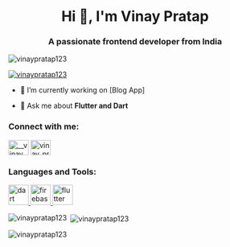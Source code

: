 <h1 align="center">Hi 👋, I'm Vinay Pratap</h1>
<h3 align="center">A passionate frontend developer from India</h3>

<p align="left"> <img src="https://komarev.com/ghpvc/?username=vinaypratap123&label=Profile%20views&color=0e75b6&style=flat" alt="vinaypratap123" /> </p>

<p align="left"> <a href="https://github.com/ryo-ma/github-profile-trophy"><img src="https://github-profile-trophy.vercel.app/?username=vinaypratap123" alt="vinaypratap123" /></a> </p>

- 🔭 I’m currently working on [Blog App]

- 💬 Ask me about **Flutter and Dart**

<h3 align="left">Connect with me:</h3>
<p align="left">
<a href="https://instagram.com/__vinay__pratap__" target="blank"><img align="center" src="https://raw.githubusercontent.com/rahuldkjain/github-profile-readme-generator/master/src/images/icons/Social/instagram.svg" alt="__vinay__pratap__" height="30" width="40" /></a>
<a href="https://www.leetcode.com/vinay_pratap" target="blank"><img align="center" src="https://raw.githubusercontent.com/rahuldkjain/github-profile-readme-generator/master/src/images/icons/Social/leet-code.svg" alt="vinay_pratap" height="30" width="40" /></a>
</p>

<h3 align="left">Languages and Tools:</h3>
<p align="left">  <a href="https://dart.dev" target="_blank" rel="noreferrer"> <img src="https://www.vectorlogo.zone/logos/dartlang/dartlang-icon.svg" alt="dart" width="40" height="40"/> </a> <a href="https://firebase.google.com/" target="_blank" rel="noreferrer"> <img src="https://www.vectorlogo.zone/logos/firebase/firebase-icon.svg" alt="firebase" width="40" height="40"/> </a> <a href="https://flutter.dev" target="_blank" rel="noreferrer"> <img src="https://www.vectorlogo.zone/logos/flutterio/flutterio-icon.svg" alt="flutter" width="40" height="40"/> </a>  </p>

<p><img align="left" src="https://github-readme-stats.vercel.app/api/top-langs?username=vinaypratap123&show_icons=true&locale=en&layout=compact" alt="vinaypratap123" /></p>

<p>&nbsp;<img align="center" src="https://github-readme-stats.vercel.app/api?username=vinaypratap123&show_icons=true&locale=en" alt="vinaypratap123" /></p>

<p><img align="center" src="https://github-readme-streak-stats.herokuapp.com/?user=vinaypratap123&" alt="vinaypratap123" /></p>
